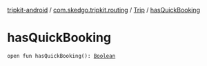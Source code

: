 [tripkit-android](../../index.md) / [com.skedgo.tripkit.routing](../index.md) / [Trip](index.md) / [hasQuickBooking](./has-quick-booking.md)

# hasQuickBooking

`open fun hasQuickBooking(): `[`Boolean`](https://kotlinlang.org/api/latest/jvm/stdlib/kotlin/-boolean/index.html)